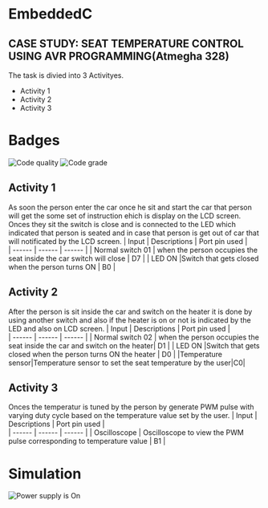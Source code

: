 # EmbeddedC
## CASE STUDY: SEAT TEMPERATURE CONTROL USING AVR PROGRAMMING(Atmegha 328)
The task is divied into 3 Activityes.
- Activity 1
- Activity 2
- Activity 3
 
# Badges
![Code quality](https://www.code-inspector.com/project/28745/score/svg)
![Code grade](https://www.code-inspector.com/project/28745/status/svg)

## Activity 1
As soon the person enter the car once he sit and start the car that person will get the some set of instruction ehich is display on the LCD screen. Onces they sit the switch is close and is connected to the LED which indicated that person is seated and in case that person is get out of car that will notificated by the LCD screen.
| Input | Descriptions | Port pin used |     
| ------ | ------ | ------ |
| Normal switch 01 | when the person occupies the seat inside the car switch will close | D7 |
| LED ON |Switch that gets closed when the person turns ON   | B0 |

## Activity 2
After the person is sit inside the car and switch on the heater it is done by using another switch and also if the heater is on or not is indicated by the LED and also on LCD screen.
| Input | Descriptions | Port pin used |     
| ------ | ------ | ------ |
| Normal switch 02 | when the person occupies the seat inside the car and switch on the heater| D1 |
| LED ON |Switch that gets closed when the person turns ON the heater  | D0 |
|Temperature sensor|Temperature sensor to set the seat temperature by the user|C0|
## Activity 3
Onces the temperatur is tuned by the person by generate PWM pulse with varying duty cycle based on the temperature value set by the user.
| Input | Descriptions | Port pin used |     
| ------ | ------ | ------ |
| Oscilloscope | Oscilloscope to view the PWM pulse corresponding to temperature value | B1 |

# Simulation
![Power supply is On](https://user-images.githubusercontent.com/89660364/133598753-9c63ef40-5bb7-4f60-8b07-fa013ef96c07.png)
